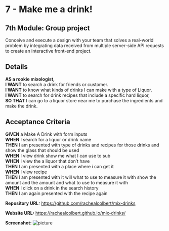 # 7 - Make me a drink!

## 7th Module: Group project

Conceive and execute a design with your team that solves a real-world problem by integrating data received from multiple server-side API requests to create an interactive front-end project.

## Details

**AS a rookie mixologist,**\
**I WANT** to search a drink for friends or customer.\
**I WANT** to know what kinds of drinks I can make with a type of Liquor.\
**I WANT** to search for drink recipes that include a specific hard liquor,\
**SO THAT** I can go to a liquor store near me to purchase the ingredients and make the drink.

## Acceptance Criteria

**GIVEN** a Make A Drink with form inputs\
**WHEN** I search for a liquor or drink name\
**THEN** I am presented with type of drinks and recipes for those drinks and show the glass that should be used\
**WHEN** I view drink show me what I can use to sub\
**WHEN** I view the a liquor that don’t have\
**THEN** I am presented with a place where i can get it\
**WHEN** I view recipe\
**THEN** I am presented with it will what to use to measure it with show the amount and the amount and what to use to measure it with\
**WHEN** I click on a drink in the search history\
**THEN** I am again presented with the recipe again

**Repository URL:** https://github.com/rachealcolbert/mix-drinks

**Website URL:** https://rachealcolbert.github.io/mix-drinks/

**Screenshot:** ![picture]()
